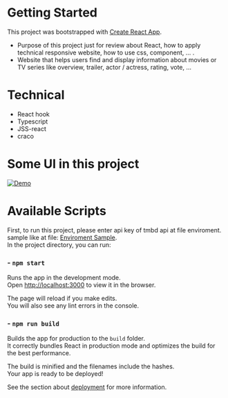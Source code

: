 # Getting Started

This project was bootstrapped with [Create React App](https://github.com/facebook/create-react-app).

- Purpose of this project just for review about React, how to apply technical responsive website, how to use css, component, ... .
- Website that helps users find and display information about movies or TV series like overview, trailer, actor / actress, rating, vote, ...

# Technical

- React hook
- Typescript
- JSS-react
- craco

# Some UI in this project

[![Demo](./webUi/demo.png)](./webUi/demo.png)

# Available Scripts

First, to run this project, please enter api key of tmbd api at file enviroment.\
sample like at file: [Enviroment Sample](.env.production).\
In the project directory, you can run:

### - `npm start`

Runs the app in the development mode.\
Open [http://localhost:3000](http://localhost:3000) to view it in the browser.

The page will reload if you make edits.\
You will also see any lint errors in the console.

### - `npm run build`

Builds the app for production to the `build` folder.\
It correctly bundles React in production mode and optimizes the build for the best performance.

The build is minified and the filenames include the hashes.\
Your app is ready to be deployed!

See the section about [deployment](https://facebook.github.io/create-react-app/docs/deployment) for more information.

